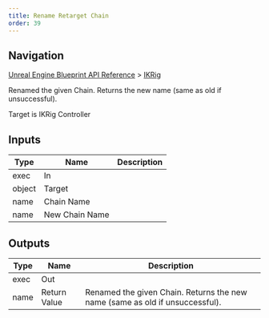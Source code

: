 ```yaml
---
title: Rename Retarget Chain
order: 39
---
```

## Navigation

[Unreal Engine Blueprint API Reference](https://dev.epicgames.com/documentation/en-us/unreal-engine/BlueprintAPI) > [IKRig](https://dev.epicgames.com/documentation/en-us/unreal-engine/BlueprintAPI/IKRig)

Renamed the given Chain. Returns the new name (same as old if unsuccessful).

Target is IKRig Controller

## Inputs

| Type | Name | Description |
| --- | --- | --- |
| exec | In |  |
| object | Target |  |
| name | Chain Name |  |
| name | New Chain Name |  |

## Outputs

| Type | Name | Description |
| --- | --- | --- |
| exec | Out |  |
| name | Return Value | Renamed the given Chain. Returns the new name (same as old if unsuccessful). |
